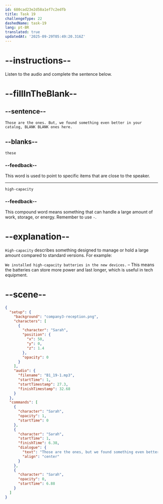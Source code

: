 ```yaml
---
id: 680cad23e2d58a1ef7c2edfb
title: Task 19
challengeType: 22
dashedName: task-19
lang: pt-BR
translated: true
updatedAt: '2025-09-29T05:49:20.316Z'
---
```


<!-- (Audio) Sarah: Those are the ones. But, we found something even better in your catalog, these high-capacity ones here. -->

# --instructions--

Listen to the audio and complete the sentence below.

# --fillInTheBlank--

## --sentence--

`Those are the ones. But, we found something even better in your catalog, BLANK BLANK ones here.`

## --blanks--

`these`

### --feedback--

This word is used to point to specific items that are close to the speaker.

---

`high-capacity`

### --feedback--

This compound word means something that can handle a large amount of work, storage, or energy. Remember to use `-`.

# --explanation--

`High-capacity` describes something designed to manage or hold a large amount compared to standard versions. For example:

`We installed high-capacity batteries in the new devices.` – This means the batteries can store more power and last longer, which is useful in tech equipment.

# --scene--

```json
{
  "setup": {
    "background": "company3-reception.png",
    "characters": [
      {
        "character": "Sarah",
        "position": {
          "x": 50,
          "y": 0,
          "z": 1.4
        },
        "opacity": 0
      }
    ],
    "audio": {
      "filename": "B1_19-1.mp3",
      "startTime": 1,
      "startTimestamp": 27.3,
      "finishTimestamp": 32.68
    }
  },
  "commands": [
    {
      "character": "Sarah",
      "opacity": 1,
      "startTime": 0
    },
    {
      "character": "Sarah",
      "startTime": 1,
      "finishTime": 6.38,
      "dialogue": {
        "text": "Those are the ones, but we found something even better in your catalog, these high capacity ones here.",
        "align": "center"
      }
    },
    {
      "character": "Sarah",
      "opacity": 0,
      "startTime": 6.88
    }
  ]
}
```
